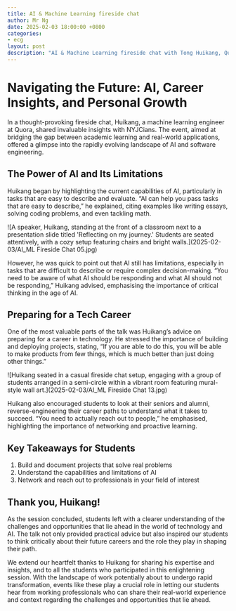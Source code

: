 ```yaml
---
title: AI & Machine Learning fireside chat
author: Mr Ng
date: 2025-02-03 18:00:00 +0800
categories:
- ecg
layout: post
description: "AI & Machine Learning fireside chat with Tong Huikang, Quora engineer"
---
```


# Navigating the Future: AI, Career Insights, and Personal Growth

In a thought-provoking fireside chat, Huikang, a machine learning engineer at Quora, shared invaluable insights with NYJCians. The event, aimed at bridging the gap between academic learning and real-world applications, offered a glimpse into the rapidly evolving landscape of AI and software engineering.

## The Power of AI and Its Limitations

Huikang began by highlighting the current capabilities of AI, particularly in tasks that are easy to describe and evaluate. “AI can help you pass tasks that are easy to describe,” he explained, citing examples like writing essays, solving coding problems, and even tackling math.

![A speaker, Huikang, standing at the front of a classroom next to a presentation slide titled 'Reflecting on my journey.' Students are seated attentively, with a cozy setup featuring chairs and bright walls.](2025-02-03/AI_ML Fireside Chat 05.jpg)

However, he was quick to point out that AI still has limitations, especially in tasks that are difficult to describe or require complex decision-making. “You need to be aware of what AI should be responding and what AI should not be responding,” Huikang advised, emphasising the importance of critical thinking in the age of AI.

## Preparing for a Tech Career

One of the most valuable parts of the talk was Huikang’s advice on preparing for a career in technology. He stressed the importance of building and deploying projects, stating, “If you are able to do this, you will be able to make products from few things, which is much better than just doing other things.”

![Huikang seated in a casual fireside chat setup, engaging with a group of students arranged in a semi-circle within a vibrant room featuring mural-style wall art.](2025-02-03/AI_ML Fireside Chat 13.jpg)

Huikang also encouraged students to look at their seniors and alumni, reverse-engineering their career paths to understand what it takes to succeed. “You need to actually reach out to people,” he emphasised, highlighting the importance of networking and proactive learning.

## Key Takeaways for Students

1. Build and document projects that solve real problems
2. Understand the capabilities and limitations of AI
3. Network and reach out to professionals in your field of interest

## Thank you, Huikang!

As the session concluded, students left with a clearer understanding of the challenges and opportunities that lie ahead in the world of technology and AI. The talk not only provided practical advice but also inspired our students to think critically about their future careers and the role they play in shaping their path.

We extend our heartfelt thanks to Huikang for sharing his expertise and insights, and to all the students who participated in this enlightening session. With the landscape of work potentially about to undergo rapid transformation, events like these play a crucial role in letting our students hear from working professionals who can share their real-world experience and context regarding the challenges and opportunities that lie ahead.
